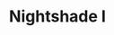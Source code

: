 ---
title: Nightshade I
tags: pieces
order: 3
image: nightshade-i.webp
imageAlt: Nightshade I
description: (6/10) Dry point etching on Hannemuhle paper, framed
dimensions: 33.1 x 46.8 inch
---